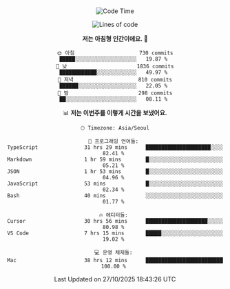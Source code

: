<div align="center">

<br />

 <!--START_SECTION:waka-->
![Code Time](http://img.shields.io/badge/Code%20Time-5%2C261%20hrs%205%20mins-blue)

![Lines of code](https://img.shields.io/badge/%EC%A0%80%EB%8A%94%20%EC%97%AC%ED%83%9C%EA%B9%8C%EC%A7%80%20-2.3%20million%20%EC%A4%84%EC%9D%98%20%EC%BD%94%EB%93%9C%EB%A5%BC%20%EC%9E%91%EC%84%B1%ED%96%88%EC%96%B4%EC%9A%94.-blue)

**저는 아침형 인간이에요. 🐤** 

```text
🌞 아침                     730 commits         █████░░░░░░░░░░░░░░░░░░░░   19.87 % 
🌆 낮　                     1836 commits        ████████████░░░░░░░░░░░░░   49.97 % 
🌃 저녁                     810 commits         ██████░░░░░░░░░░░░░░░░░░░   22.05 % 
🌙 밤　                     298 commits         ██░░░░░░░░░░░░░░░░░░░░░░░   08.11 % 
```


📊 **저는 이번주를 이렇게 시간을 보냈어요.** 

```text
🕑︎ Timezone: Asia/Seoul

💬 프로그래밍 언어들: 
TypeScript               31 hrs 29 mins      █████████████████████░░░░   82.41 % 
Markdown                 1 hr 59 mins        █░░░░░░░░░░░░░░░░░░░░░░░░   05.21 % 
JSON                     1 hr 53 mins        █░░░░░░░░░░░░░░░░░░░░░░░░   04.96 % 
JavaScript               53 mins             █░░░░░░░░░░░░░░░░░░░░░░░░   02.34 % 
Bash                     40 mins             ░░░░░░░░░░░░░░░░░░░░░░░░░   01.77 % 

🔥 에디터들: 
Cursor                   30 hrs 56 mins      ████████████████████░░░░░   80.98 % 
VS Code                  7 hrs 15 mins       █████░░░░░░░░░░░░░░░░░░░░   19.02 % 

💻 운영 체제들: 
Mac                      38 hrs 12 mins      █████████████████████████   100.00 % 
```


 Last Updated on 27/10/2025 18:43:26 UTC
<!--END_SECTION:waka-->

</div>
